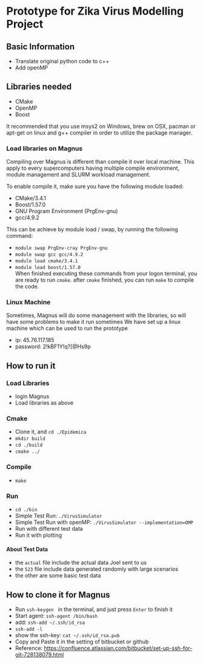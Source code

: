 # Prototype for Zika Virus Modelling Project
## Basic Information
- Translate original python code to c++
- Add openMP

## Libraries needed
* CMake
* OpenMP
* Boost

It recommended that you use msys2 on Windows, brew on OSX, pacman or apt-get on linux and g++ compiler in order to utilize the package manager.

### Load libraries on Magnus
Compiling over Magnus is different than compile it over local machine. This apply to every supercomputers having multiple compile environment, module management and SLURM workload management.

To enable compile it, make sure you have the following module loaded:
- CMake/3.4.1
- Boost/1.57.0
- GNU Program Environment (PrgEnv-gnu)
- gcc/4.9.2

This can be achieve by module load / swap, by running the following command:
- `module swap PrgEnv-cray PrgEnv-gnu`
- `module swap gcc gcc/4.9.2`
- `module load cmake/3.4.1`
- `module load boost/1.57.0`  
When finished executing these commands from your logon terminal, you are ready to run `cmake`. after `cmake` finished, you can run `make` to compile the code.

### Linux Machine
Sometimes, Magnus will do some management with the libraries, so will have some problems to make it run sometimes
We have set up a linux machine which can be used to run the prototype
  - ip: 45.76.117.185
  - password: 2!kBF1Y!q?[@Hs9p

## How to run it
### Load Libraries
  - login Magnus
  - Load libraries as above
### Cmake
  - Clone it, and `cd ./Epidemica`
  - `mkdir build `
  - `cd ./build`
  - `cmake ../`

### Compile
  - `make `
### Run
  - `cd ./bin`
  - Simple Test Run: `./VirusSimulator`
  - Simple Test Run with openMP: `./VirusSimulator --implementation=OMP`
  - Run with different test data
  - Run it with plotting

#### About Test Data
  - the `actual` file include the actual data Joel sent to us
  - the `523` file include data generated randomly with large scenarios
  - the other are some basic test data

## How to clone it for Magnus
  - Run `ssh-keygen ` in the terminal, and just press `Enter` to finish it
  - Start agent: `ssh-agent /bin/bash`
  - add: `ssh-add ~/.ssh/id_rsa`
  - `ssh-add -l `
  - show the ssh-key: `cat ~/.ssh/id_rsa.pub`
  - Copy and Paste it in the setting of bitbucket or github
  - Reference: https://confluence.atlassian.com/bitbucket/set-up-ssh-for-git-728138079.html
